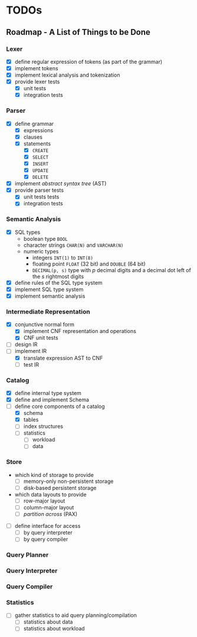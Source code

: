 # TODOs

## Roadmap - A List of Things to be Done

### Lexer

* [x] define regular expression of tokens (as part of the grammar)
* [x] implement tokens
* [x] implement lexical analysis and tokenization
* [x] provide lexer tests
    * [x] unit tests
    * [x] integration tests

### Parser

* [x] define grammar
    * [x] expressions
    * [x] clauses
    * [x] statements
        * [x] `CREATE`
        * [x] `SELECT`
        * [x] `INSERT`
        * [x] `UPDATE`
        * [x] `DELETE`
* [x] implement *abstract syntax tree* (AST)
* [x] provide parser tests
    * [x] unit tests tests
    * [x] integration tests

### Semantic Analysis

* [x] SQL types
    * boolean type `BOOL`
    * character strings `CHAR(N)` and `VARCHAR(N)`
    * numeric types
        * integers `INT(1)` to `INT(8)`
        * floating point `FLOAT` (32 bit) and `DOUBLE` (64 bit)
        * `DECIMAL(p, s)` type with *p* decimal digits and a decimal dot left of the *s* rightmost digits
* [x] define rules of the SQL type system
* [x] implement SQL type system
* [x] implement semantic analysis

### Intermediate Representation

* [x] conjunctive normal form
    * [x] implement CNF representation and operations
    * [x] CNF unit tests
* [ ] design IR
* [ ] implement IR
    * [X] translate expression AST to CNF
    * [ ] test IR

### Catalog

* [x] define internal type system
* [x] define and implement Schema
* [ ] define core components of a catalog
    * [x] schema
    * [x] tables
    * [ ] index structures
    * [ ] statistics
        * [ ] workload
        * [ ] data

### Store

* which kind of storage to provide
    * [ ] memory-only non-persistent storage
    * [ ] disk-based persistent storage
* which data layouts to provide
    * [ ] row-major layout
    * [ ] column-major layout
    * [ ] *partition across* (PAX)
* [ ] define interface for access
    * [ ] by query interpreter
    * [ ] by query compiler

### Query Planner



### Query Interpreter



### Query Compiler



### Statistics

* [ ] gather statistics to aid query planning/compilation
    * [ ] statistics about data
    * [ ] statistics about workload
